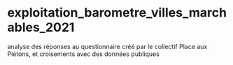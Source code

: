 # exploitation_barometre_villes_marchables_2021
 analyse des réponses au questionnaire créé par le collectif Place aux Piétons, et croisements avec des données publiques
